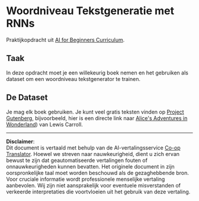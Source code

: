 <!--
CO_OP_TRANSLATOR_METADATA:
{
  "original_hash": "439e12796197a90e7623d4c9c057b9c2",
  "translation_date": "2025-08-28T19:59:44+00:00",
  "source_file": "lessons/5-NLP/17-GenerativeNetworks/lab/README.md",
  "language_code": "nl"
}
-->
# Woordniveau Tekstgeneratie met RNNs

Praktijkopdracht uit [AI for Beginners Curriculum](https://github.com/microsoft/ai-for-beginners).

## Taak

In deze opdracht moet je een willekeurig boek nemen en het gebruiken als dataset om een woordniveau tekstgenerator te trainen.

## De Dataset

Je mag elk boek gebruiken. Je kunt veel gratis teksten vinden op [Project Gutenberg](https://www.gutenberg.org/), bijvoorbeeld, hier is een directe link naar [Alice's Adventures in Wonderland](https://www.gutenberg.org/files/11/11-0.txt)) van Lewis Carroll.

---

**Disclaimer**:  
Dit document is vertaald met behulp van de AI-vertalingsservice [Co-op Translator](https://github.com/Azure/co-op-translator). Hoewel we streven naar nauwkeurigheid, dient u zich ervan bewust te zijn dat geautomatiseerde vertalingen fouten of onnauwkeurigheden kunnen bevatten. Het originele document in zijn oorspronkelijke taal moet worden beschouwd als de gezaghebbende bron. Voor cruciale informatie wordt professionele menselijke vertaling aanbevolen. Wij zijn niet aansprakelijk voor eventuele misverstanden of verkeerde interpretaties die voortvloeien uit het gebruik van deze vertaling.